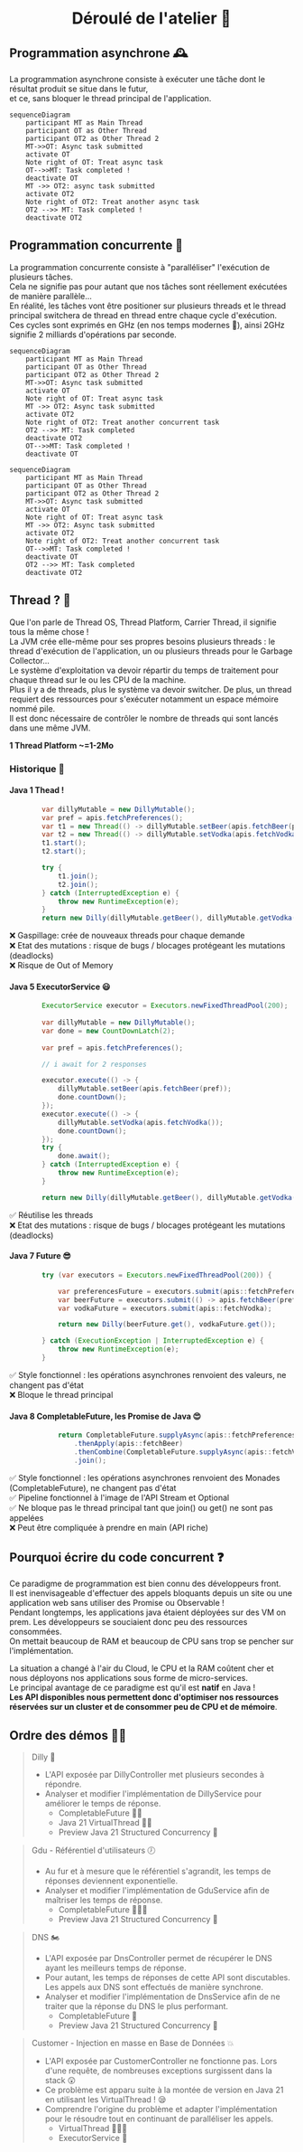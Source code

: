 <h1 align="center">Déroulé de l'atelier 🏁</h1>

## Programmation asynchrone 🕰

La programmation asynchrone consiste à exécuter une tâche dont le résultat produit se situe dans le futur,<br/> et ce, sans bloquer le thread principal de l'application.
```mermaid
sequenceDiagram
    participant MT as Main Thread
    participant OT as Other Thread
    participant OT2 as Other Thread 2
    MT->>OT: Async task submitted
    activate OT
    Note right of OT: Treat async task
    OT-->>MT: Task completed !
    deactivate OT
    MT ->> OT2: async task submitted
    activate OT2
    Note right of OT2: Treat another async task
    OT2 -->> MT: Task completed !
    deactivate OT2
```

## Programmation concurrente 🚄

La programmation concurrente consiste à "paralléliser" l'exécution de plusieurs tâches.<br/>
Cela ne signifie pas pour autant que nos tâches sont réellement exécutées de manière parallèle...<br/>
En réalité, les tâches vont être positioner sur plusieurs threads et le thread principal switchera de thread en thread entre chaque cycle d'exécution.<br/>
Ces cycles sont exprimés en GHz (en nos temps modernes 🙂), ainsi 2GHz signifie 2 milliards d'opérations par seconde.<br/>
```mermaid
sequenceDiagram
    participant MT as Main Thread
    participant OT as Other Thread
    participant OT2 as Other Thread 2
    MT->>OT: Async task submitted
    activate OT
    Note right of OT: Treat async task
    MT ->> OT2: Async task submitted
    activate OT2
    Note right of OT2: Treat another concurrent task
    OT2 -->> MT: Task completed
    deactivate OT2
    OT-->>MT: Task completed !
    deactivate OT
```

```mermaid
sequenceDiagram
    participant MT as Main Thread
    participant OT as Other Thread
    participant OT2 as Other Thread 2
    MT->>OT: Async task submitted
    activate OT
    Note right of OT: Treat async task
    MT ->> OT2: Async task submitted
    activate OT2
    Note right of OT2: Treat another concurrent task
    OT-->>MT: Task completed !
    deactivate OT
    OT2 -->> MT: Task completed
    deactivate OT2
```
## Thread ? 🤔

Que l'on parle de Thread OS, Thread Platform, Carrier Thread, il signifie tous la même chose !<br/>
La JVM crée elle-même pour ses propres besoins plusieurs threads : le thread d'exécution de l'application, un ou plusieurs threads pour le Garbage Collector...<br/>
Le système d'exploitation va devoir répartir du temps de traitement pour chaque thread sur le ou les CPU de la machine.<br/>
Plus il y a de threads, plus le système va devoir switcher. De plus, un thread requiert des ressources pour s'exécuter notamment un espace mémoire nommé pile.<br/>
Il est donc nécessaire de contrôler le nombre de threads qui sont lancés dans une même JVM.

<b>1 Thread Platform ~=1-2Mo</b>

### Historique 📖
#### Java 1 Thead !
````java
        var dillyMutable = new DillyMutable();
        var pref = apis.fetchPreferences();
        var t1 = new Thread(() -> dillyMutable.setBeer(apis.fetchBeer(pref)));
        var t2 = new Thread(() -> dillyMutable.setVodka(apis.fetchVodka()));
        t1.start();
        t2.start();

        try {
            t1.join();
            t2.join();
        } catch (InterruptedException e) {
            throw new RuntimeException(e);
        }
        return new Dilly(dillyMutable.getBeer(), dillyMutable.getVodka());
````
❌ Gaspillage: crée de nouveaux threads pour chaque demande<br/>
❌ Etat des mutations : risque de bugs / blocages protégeant les mutations (deadlocks)<br/>
❌ Risque de Out of Memory<br/>

#### Java 5 ExecutorService 😃
````java
        ExecutorService executor = Executors.newFixedThreadPool(200);
        
        var dillyMutable = new DillyMutable();
        var done = new CountDownLatch(2);
        
        var pref = apis.fetchPreferences();

        // i await for 2 responses

        executor.execute(() -> {
            dillyMutable.setBeer(apis.fetchBeer(pref));
            done.countDown();
        });
        executor.execute(() -> {
            dillyMutable.setVodka(apis.fetchVodka());
            done.countDown();
        });
        try {
            done.await();
        } catch (InterruptedException e) {
            throw new RuntimeException(e);
        }

        return new Dilly(dillyMutable.getBeer(), dillyMutable.getVodka());
````
✅ Réutilise les threads <br/>
❌ Etat des mutations : risque de bugs / blocages protégeant les mutations (deadlocks)<br/>

#### Java 7 Future 😎
````java
        try (var executors = Executors.newFixedThreadPool(200)) {

            var preferencesFuture = executors.submit(apis::fetchPreferences);
            var beerFuture = executors.submit(() -> apis.fetchBeer(preferencesFuture.get()));
            var vodkaFuture = executors.submit(apis::fetchVodka);

            return new Dilly(beerFuture.get(), vodkaFuture.get());

        } catch (ExecutionException | InterruptedException e) {
            throw new RuntimeException(e);
        }
````
✅ Style fonctionnel : les opérations asynchrones renvoient des valeurs, ne changent pas d'état <br/>
❌ Bloque le thread principal

#### Java 8 CompletableFuture, les Promise de Java 😍 
````java
            return CompletableFuture.supplyAsync(apis::fetchPreferences)
                .thenApply(apis::fetchBeer)
                .thenCombine(CompletableFuture.supplyAsync(apis::fetchVodka), Dilly::new)
                .join();
````
✅ Style fonctionnel : les opérations asynchrones renvoient des Monades (CompletableFuture), ne changent pas d'état <br/>
✅ Pipeline fonctionnel à l'image de l'API Stream et Optional <br/>
✅ Ne bloque pas le thread principal tant que join() ou get() ne sont pas appelées <br/>
❌ Peut être compliquée à prendre en main (API riche)

## Pourquoi écrire du code concurrent ❓
Ce paradigme de programmation est bien connu des développeurs front.<br/>
Il est inenvisageable d'effectuer des appels bloquants depuis un site ou une application web sans utiliser des Promise ou Observable !<br/>
Pendant longtemps, les applications java étaient déployées sur des VM on prem. Les développeurs se souciaient donc peu des ressources consommées.<br/>
On mettait beaucoup de RAM et beaucoup de CPU sans trop se pencher sur l'implémentation.<br/>

La situation a changé à l'air du Cloud, le CPU et la RAM coûtent cher et nous déployons nos applications sous forme de micro-services.<br/>
Le principal avantage de ce paradigme est qu'il est <b>natif</b> en Java !<br/>
<b>Les API disponibles nous permettent donc d'optimiser nos ressources réservées sur un cluster et de consommer peu de CPU et de mémoire</b>.

## Ordre des démos 🐱‍👤

> Dilly 🔨
> - L'API exposée par DillyController met plusieurs secondes à répondre.
> - Analyser et modifier l'implémentation de DillyService pour améliorer le temps de réponse.
>   - CompletableFuture 💪🏻
>   - Java 21 VirtualThread ✍🏻
>   - Preview Java 21 Structured Concurrency 🤩

> Gdu - Référentiel d'utilisateurs 🕖
> - Au fur et à mesure que le référentiel s'agrandit, les temps de réponses deviennent exponentielle.
> - Analyser et modifier l'implémentation de GduService afin de maîtriser les temps de réponse.
>   - CompletableFuture 👨🏻‍💻
>   - Preview Java 21 Structured Concurrency 🤔

> DNS 🏍
> - L'API exposée par DnsController permet de récupérer le DNS ayant les meilleurs temps de réponse.
> - Pour autant, les temps de réponses de cette API sont discutables. Les appels aux DNS sont effectués de manière synchrone.
> - Analyser et modifier l'implémentation de DnsService afin de ne traiter que la réponse du DNS le plus performant.
>   - CompletableFuture 🤔
>   - Preview Java 21 Structured Concurrency 🤩

> Customer - Injection en masse en Base de Données 💥
> - L'API exposée par CustomerController ne fonctionne pas. Lors d'une requête, de nombreuses exceptions surgissent dans la stack 😲
> - Ce problème est apparu suite à la montée de version en Java 21 en utilisant les VirtualThread ! 😪
> - Comprendre l'origine du problème et adapter l'implémentation pour le résoudre tout en continuant de paralléliser les appels.
>   - VirtualThread 🕵🏻‍♀️
>   - ExecutorService 🛂